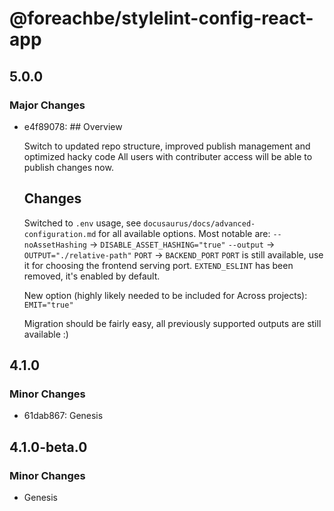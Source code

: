 # @foreachbe/stylelint-config-react-app

## 5.0.0

### Major Changes

- e4f89078: ## Overview

  Switch to updated repo structure, improved publish management and optimized hacky code
  All users with contributer access will be able to publish changes now.

  ## Changes

  Switched to `.env` usage, see `docusaurus/docs/advanced-configuration.md` for all available options. Most notable are:
  `--noAssetHashing` -> `DISABLE_ASSET_HASHING="true"`
  `--output` -> `OUTPUT="./relative-path"`
  `PORT` -> `BACKEND_PORT`
  `PORT` is still available, use it for choosing the frontend serving port.
  `EXTEND_ESLINT` has been removed, it's enabled by default.

  New option (highly likely needed to be included for Across projects):
  `EMIT="true"`

  Migration should be fairly easy, all previously supported outputs are still available :)

## 4.1.0

### Minor Changes

- 61dab867: Genesis

## 4.1.0-beta.0

### Minor Changes

- Genesis
